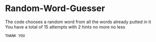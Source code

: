 # Random-Word-Guesser

The code chooses a random word from all the words already putted in it
You have a total of 15 attempts with 2 hints no more no less 

    THANK YOU
